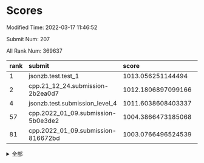 # Scores

Modified Time: 2022-03-17 11:46:52

Submit Num: 207

All Rank Num: 369637

| rank |               submit               |       score        |       sigma        | pk_num |
| :--- | :--------------------------------- | :----------------- | :----------------- | :----- |
| 1    | jsonzb.test.test_1                 | 1013.056251144494  | 0.791955561245463  | 7141   |
| 2    | cpp.21_12_24.submission-2b2ea0d7   | 1012.1806897099166 | 0.8018134015162622 | 7145   |
| 4    | jsonzb.test.submission_level_4     | 1011.6038608403337 | 0.7888970091954934 | 7145   |
| 57   | cpp.2022_01_09.submission-5b0e3de2 | 1004.3866473185068 | 0.7183242157584108 | 7140   |
| 81   | cpp.2022_01_09.submission-816672bd | 1003.0766496524539 | 0.723952340622084  | 7139   |


<details>
<summary>全部</summary>

| rank |                 submit                 |       score        |       sigma        | pk_num |
| :--- | :------------------------------------- | :----------------- | :----------------- | :----- |
| 1    | jsonzb.test.test_1                     | 1013.056251144494  | 0.791955561245463  | 7141   |
| 2    | cpp.21_12_24.submission-2b2ea0d7       | 1012.1806897099166 | 0.8018134015162622 | 7145   |
| 3    | gobigger.level_3.submission_level_3_2  | 1012.1295305622175 | 0.7686733322835368 | 7145   |
| 4    | jsonzb.test.submission_level_4         | 1011.6038608403337 | 0.7888970091954934 | 7145   |
| 5    | gobigger.level_3.submission_level_3_34 | 1011.4323888285755 | 0.7777290381616622 | 7145   |
| 6    | gobigger.level_3.submission_level_3_35 | 1011.242993906494  | 0.7794329426117744 | 7141   |
| 7    | gobigger.level_3.submission_level_3_23 | 1011.2211599166839 | 0.7721832053646972 | 7140   |
| 8    | gobigger.level_3.submission_level_3_5  | 1011.1668838205389 | 0.7586166895128856 | 7142   |
| 9    | gobigger.level_3.submission_level_3_3  | 1011.1213204407798 | 0.7922908724461466 | 7134   |
| 10   | gobigger.level_3.submission_level_3_9  | 1011.0690811228842 | 0.7824688791718719 | 7148   |
| 11   | gobigger.level_3.submission_level_3_47 | 1011.0457912563174 | 0.7745764330913827 | 7142   |
| 12   | gobigger.level_3.submission_level_3_18 | 1011.0447389410557 | 0.7751551747201497 | 7142   |
| 13   | gobigger.level_3.submission_level_3_0  | 1010.9549726704972 | 0.7689813828210795 | 7142   |
| 14   | gobigger.level_3.submission_level_3_27 | 1010.740128301131  | 0.758965863486057  | 7140   |
| 15   | gobigger.level_3.submission_level_3_12 | 1010.6512650832988 | 0.7601116828178712 | 7142   |
| 16   | gobigger.level_3.submission_level_3_38 | 1010.6412380113242 | 0.7498701528769293 | 7149   |
| 17   | gobigger.level_3.submission_level_3_43 | 1010.6162517873069 | 0.7884290179749796 | 7144   |
| 18   | gobigger.level_3.submission_level_3_36 | 1010.6006238174595 | 0.7693649000531396 | 7142   |
| 19   | gobigger.level_3.submission_level_3_33 | 1010.590593254028  | 0.7701427028999739 | 7144   |
| 20   | gobigger.level_3.submission_level_3_1  | 1010.5280489257736 | 0.7598849643833602 | 7144   |
| 21   | gobigger.level_3.submission_level_3_22 | 1010.5103188992925 | 0.7647622442232721 | 7137   |
| 22   | gobigger.level_3.submission_level_3_17 | 1010.5074885007755 | 0.760091909999482  | 7140   |
| 23   | gobigger.level_3.submission_level_3_24 | 1010.4430033598677 | 0.738336481300303  | 7145   |
| 24   | gobigger.level_3.submission_level_3_7  | 1010.3906029844013 | 0.7647310575636084 | 7137   |
| 25   | gobigger.level_3.submission_level_3_44 | 1010.3568530256484 | 0.7573029880625998 | 7144   |
| 26   | gobigger.level_3.submission_level_3_37 | 1010.3555778840316 | 0.7719594636131389 | 7141   |
| 27   | gobigger.level_3.submission_level_3_6  | 1010.341026290397  | 0.7501593286291767 | 7136   |
| 28   | gobigger.level_3.submission_level_3_11 | 1010.2854016700791 | 0.7556923656143708 | 7140   |
| 29   | gobigger.level_3.submission_level_3_28 | 1010.2253874533102 | 0.7632535494360267 | 7140   |
| 30   | gobigger.level_3.submission_level_3_4  | 1010.197878590821  | 0.769407002062239  | 7143   |
| 31   | gobigger.level_3.submission_level_3_39 | 1010.1846051860747 | 0.7832833969499479 | 7142   |
| 32   | gobigger.level_3.submission_level_3_30 | 1010.1739537984311 | 0.7755329938609116 | 7142   |
| 33   | gobigger.level_3.submission_level_3_16 | 1010.1300672018207 | 0.7629694795444605 | 7145   |
| 34   | gobigger.level_3.submission_level_3_25 | 1010.0507036683534 | 0.7520841942722769 | 7149   |
| 35   | gobigger.level_3.submission_level_3_42 | 1010.0445665734552 | 0.7507364014415776 | 7143   |
| 36   | gobigger.level_3.submission_level_3_46 | 1010.0057770868023 | 0.7716772328342628 | 7148   |
| 37   | gobigger.level_3.submission_level_3_19 | 1009.9658443433865 | 0.7615690893688378 | 7139   |
| 38   | gobigger.level_3.submission_level_3_45 | 1009.9512985284601 | 0.7533907160481675 | 7137   |
| 39   | gobigger.level_3.submission_level_3_13 | 1009.888351438886  | 0.7473196895648617 | 7143   |
| 40   | gobigger.level_3.submission_level_3_10 | 1009.7849160519655 | 0.7596260226996137 | 7144   |
| 41   | gobigger.level_3.submission_level_3_29 | 1009.748474480845  | 0.7484122584200612 | 7141   |
| 42   | gobigger.level_3.submission_level_3_20 | 1009.7045409366601 | 0.7533776967063688 | 7144   |
| 43   | gobigger.level_3.submission_level_3_26 | 1009.6862684262771 | 0.7464834590901771 | 7144   |
| 44   | gobigger.level_3.submission_level_3_40 | 1009.5189990267984 | 0.7435104372128154 | 7145   |
| 45   | gobigger.level_3.submission_level_3_14 | 1009.3676484931048 | 0.7379320627246071 | 7142   |
| 46   | gobigger.level_3.submission_level_3_15 | 1009.1128940674145 | 0.7575096686797242 | 7142   |
| 47   | gobigger.level_3.submission_level_3_32 | 1009.1115391865985 | 0.7440581117212144 | 7140   |
| 48   | gobigger.level_3.submission_level_3_31 | 1009.0815926791684 | 0.7503889370740906 | 7145   |
| 49   | gobigger.level_3.submission_level_3_48 | 1009.0759617436821 | 0.7612885198989034 | 7141   |
| 50   | gobigger.level_3.submission_level_3_8  | 1009.060061780363  | 0.7559544345287873 | 7144   |
| 51   | gobigger.level_3.submission_level_3_49 | 1009.0282910688762 | 0.7318898931738846 | 7147   |
| 52   | gobigger.level_3.submission_level_3_41 | 1008.8689848697446 | 0.7631556056092264 | 7139   |
| 53   | gobigger.level_3.submission_level_3_21 | 1008.6110025331187 | 0.754099956976628  | 7148   |
| 54   | gobigger.level_1.submission_level_1_33 | 1004.6000964473475 | 0.7277889374377052 | 7143   |
| 55   | gobigger.level_1.submission_level_1_48 | 1004.5349815654007 | 0.7204399938412948 | 7145   |
| 56   | gobigger.level_1.submission_level_1_43 | 1004.4915659874622 | 0.7255951367056905 | 7141   |
| 57   | cpp.2022_01_09.submission-5b0e3de2     | 1004.3866473185068 | 0.7183242157584108 | 7140   |
| 58   | gobigger.level_1.submission_level_1_15 | 1004.1387890485262 | 0.7036080804612815 | 7144   |
| 59   | gobigger.level_1.submission_level_1_36 | 1004.1050864501909 | 0.72710698277388   | 7146   |
| 60   | gobigger.level_1.submission_level_1_20 | 1004.0694707598914 | 0.7140656135878309 | 7140   |
| 61   | gobigger.level_1.submission_level_1_12 | 1004.0055153053256 | 0.7237680966002646 | 7140   |
| 62   | gobigger.level_1.submission_level_1_46 | 1003.9150989644361 | 0.707848956510581  | 7148   |
| 63   | gobigger.level_1.submission_level_1_38 | 1003.8608712271182 | 0.7140181787734664 | 7140   |
| 64   | gobigger.level_1.submission_level_1_39 | 1003.6825612694678 | 0.708260578590211  | 7144   |
| 65   | gobigger.level_1.submission_level_1_13 | 1003.6528403627647 | 0.7253757743727626 | 7143   |
| 66   | gobigger.level_1.submission_level_1_0  | 1003.6200754813883 | 0.7059316169910647 | 7142   |
| 67   | gobigger.level_1.submission_level_1_4  | 1003.5032565489987 | 0.7064375542975799 | 7140   |
| 68   | gobigger.level_1.submission_level_1_40 | 1003.4881801677172 | 0.706773392242256  | 7144   |
| 69   | gobigger.level_1.submission_level_1_27 | 1003.4609088215453 | 0.7186563688208205 | 7146   |
| 70   | gobigger.level_1.submission_level_1_16 | 1003.4426420702649 | 0.7211134915419574 | 7146   |
| 71   | gobigger.level_1.submission_level_1_29 | 1003.3736698335758 | 0.72974637886477   | 7140   |
| 72   | gobigger.level_1.submission_level_1_14 | 1003.3624383385286 | 0.7113988788013955 | 7138   |
| 73   | gobigger.level_1.submission_level_1_24 | 1003.3112649008895 | 0.7035642573533881 | 7144   |
| 74   | gobigger.level_1.submission_level_1_23 | 1003.2737305513657 | 0.7144399929175013 | 7139   |
| 75   | gobigger.level_1.submission_level_1_41 | 1003.2535841074673 | 0.7160660467205584 | 7142   |
| 76   | gobigger.level_1.submission_level_1_49 | 1003.240965521335  | 0.7127965529663467 | 7143   |
| 77   | gobigger.level_1.submission_level_1_45 | 1003.2292601570477 | 0.7285881992647526 | 7144   |
| 78   | gobigger.level_1.submission_level_1_2  | 1003.1993087503954 | 0.7210042063410972 | 7147   |
| 79   | gobigger.level_1.submission_level_1_5  | 1003.1340531967161 | 0.7171921597703882 | 7143   |
| 80   | gobigger.level_1.submission_level_1_18 | 1003.0847217066872 | 0.7162966376960076 | 7140   |
| 81   | cpp.2022_01_09.submission-816672bd     | 1003.0766496524539 | 0.723952340622084  | 7139   |
| 82   | gobigger.level_1.submission_level_1_17 | 1003.0129631507343 | 0.7170251968422715 | 7147   |
| 83   | gobigger.level_1.submission_level_1_42 | 1002.9660084130649 | 0.7128209803648504 | 7142   |
| 84   | gobigger.level_1.submission_level_1_34 | 1002.9536622509785 | 0.7171390817147553 | 7144   |
| 85   | gobigger.level_1.submission_level_1_47 | 1002.9322081795447 | 0.7091837926633154 | 7143   |
| 86   | gobigger.level_1.submission_level_1_1  | 1002.8381045272682 | 0.7052789481331622 | 7143   |
| 87   | gobigger.level_1.submission_level_1_31 | 1002.8138078068754 | 0.7016016072857771 | 7137   |
| 88   | gobigger.level_1.submission_level_1_44 | 1002.7553924643566 | 0.7144852560579561 | 7140   |
| 89   | gobigger.level_1.submission_level_1_37 | 1002.705989935276  | 0.7107030162057522 | 7146   |
| 90   | gobigger.level_1.submission_level_1_21 | 1002.6853508545582 | 0.7043915647834951 | 7144   |
| 91   | gobigger.level_1.submission_level_1_35 | 1002.6841619224863 | 0.7130437498246429 | 7144   |
| 92   | gobigger.level_1.submission_level_1_9  | 1002.6779208359189 | 0.7132341673232844 | 7144   |
| 93   | gobigger.level_1.submission_level_1_26 | 1002.6410593982172 | 0.7154834770401945 | 7144   |
| 94   | gobigger.level_1.submission_level_1_7  | 1002.5721527196455 | 0.7226243703840293 | 7146   |
| 95   | gobigger.level_1.submission_level_1_22 | 1002.557098042953  | 0.7158258080149548 | 7146   |
| 96   | gobigger.level_1.submission_level_1_3  | 1002.5055799243503 | 0.7175338460273254 | 7140   |
| 97   | gobigger.level_1.submission_level_1_10 | 1002.5038526397219 | 0.7122402451925998 | 7141   |
| 98   | gobigger.level_1.submission_level_1_11 | 1002.3824953975139 | 0.7182228291928622 | 7146   |
| 99   | gobigger.level_1.submission_level_1_28 | 1002.2838337522666 | 0.7057448534460788 | 7146   |
| 100  | gobigger.level_1.submission_level_1_25 | 1002.2781037353519 | 0.7094303664415157 | 7140   |
| 101  | gobigger.level_1.submission_level_1_6  | 1002.2356027315034 | 0.7133947810048665 | 7145   |
| 102  | gobigger.level_1.submission_level_1_32 | 1001.950750446582  | 0.7155458142134915 | 7142   |
| 103  | gobigger.level_1.submission_level_1_19 | 1001.7995763361549 | 0.7082216349291336 | 7142   |
| 104  | gobigger.level_1.submission_level_1_30 | 1001.377017159041  | 0.7134832946763277 | 7148   |
| 105  | gobigger.level_1.submission_level_1_8  | 1001.3309731522149 | 0.7085179326162409 | 7143   |
| 106  | gobigger.random.submission_random_17   | 997.4966985741607  | 0.6995286964034397 | 7143   |
| 107  | gobigger.random.submission_random_10   | 997.46201214546    | 0.6917792269294609 | 7145   |
| 108  | gobigger.random.submission_random_49   | 997.4327571195257  | 0.7020837376791078 | 7142   |
| 109  | gobigger.random.submission_random_4    | 997.0898534719086  | 0.6993287541368782 | 7138   |
| 110  | gobigger.random.submission_random_24   | 996.8071434209049  | 0.7199348927378408 | 7143   |
| 111  | gobigger.random.submission_random_43   | 996.795079129754   | 0.7163076880004485 | 7144   |
| 112  | gobigger.random.submission_random_45   | 996.7889105922636  | 0.6997638620586014 | 7143   |
| 113  | gobigger.random.submission_random_21   | 996.7331373518     | 0.7114183804862647 | 7144   |
| 114  | gobigger.random.submission_random_3    | 996.6548943710492  | 0.7073912944163613 | 7145   |
| 115  | gobigger.random.submission_random_27   | 996.5973999910168  | 0.7031438149692192 | 7139   |
| 116  | gobigger.random.submission_random_40   | 996.5755355163582  | 0.7198415695186882 | 7136   |
| 117  | gobigger.random.submission_random_16   | 996.5420077618846  | 0.705510823725316  | 7146   |
| 118  | gobigger.random.submission_random_22   | 996.524162962587   | 0.6961987783887341 | 7147   |
| 119  | gobigger.random.submission_random_6    | 996.471761966254   | 0.7050405735967087 | 7146   |
| 120  | gobigger.random.submission_random_44   | 996.4489130340521  | 0.7154206467918461 | 7140   |
| 121  | gobigger.random.submission_random_46   | 996.3437623931551  | 0.7296556521547338 | 7141   |
| 122  | gobigger.random.submission_random_29   | 996.3365527200548  | 0.7033898743828532 | 7144   |
| 123  | gobigger.random.submission_random_14   | 996.3222368451189  | 0.7113827765966758 | 7143   |
| 124  | gobigger.random.submission_random_47   | 996.2981445472176  | 0.7161514774369465 | 7144   |
| 125  | gobigger.random.submission_random_26   | 996.2972532824077  | 0.7225599796402025 | 7143   |
| 126  | gobigger.random.submission_random_28   | 996.2574100316028  | 0.6972410449351819 | 7145   |
| 127  | gobigger.random.submission_random_33   | 996.2170311439004  | 0.7118806381030909 | 7143   |
| 128  | gobigger.random.submission_random_48   | 996.1633915720302  | 0.7239107994596847 | 7141   |
| 129  | gobigger.random.submission_random_15   | 996.1194591858912  | 0.7037781421472161 | 7147   |
| 130  | gobigger.random.submission_random_36   | 996.1192402663357  | 0.7129120328260882 | 7146   |
| 131  | gobigger.random.submission_random_41   | 996.0756680094144  | 0.7127506620871928 | 7146   |
| 132  | gobigger.random.submission_random_38   | 996.0447547594529  | 0.7272814508447836 | 7144   |
| 133  | gobigger.random.submission_random_25   | 996.040359557807   | 0.7190930437412798 | 7146   |
| 134  | gobigger.random.submission_random_39   | 996.0305447877998  | 0.6982241809522389 | 7140   |
| 135  | gobigger.random.submission_random_23   | 996.0030715801466  | 0.7113587533049431 | 7145   |
| 136  | gobigger.random.submission_random_0    | 995.9879593679003  | 0.7076919378247046 | 7143   |
| 137  | gobigger.random.submission_random_37   | 995.9729719783293  | 0.6982333736623024 | 7140   |
| 138  | gobigger.random.submission_random_12   | 995.8853661335778  | 0.7020747241994642 | 7140   |
| 139  | gobigger.random.submission_random_32   | 995.8619454587721  | 0.704201335445328  | 7143   |
| 140  | gobigger.random.submission_random_19   | 995.8557910454713  | 0.7010938141894087 | 7147   |
| 141  | gobigger.random.submission_random_20   | 995.8489267608251  | 0.705308209706713  | 7144   |
| 142  | gobigger.random.submission_random_1    | 995.8414222851718  | 0.704103127860542  | 7138   |
| 143  | gobigger.random.submission_random_2    | 995.7893503225386  | 0.7087417352798913 | 7147   |
| 144  | gobigger.random.submission_random_35   | 995.5755002373155  | 0.7261067318049478 | 7141   |
| 145  | gobigger.random.submission_random_7    | 995.5209894831455  | 0.7182293641568129 | 7139   |
| 146  | gobigger.random.submission_random_11   | 995.4079157327493  | 0.7088135589540399 | 7138   |
| 147  | gobigger.random.submission_random_31   | 995.3186888509266  | 0.7326715826087858 | 7148   |
| 148  | gobigger.random.submission_random_18   | 995.255551113652   | 0.709391173080932  | 7139   |
| 149  | gobigger.random.submission_random_30   | 995.2124243075007  | 0.7118163383750066 | 7145   |
| 150  | gobigger.random.submission_random_5    | 995.2018051985576  | 0.6948389510313033 | 7147   |
| 151  | gobigger.random.submission_random_42   | 995.126653173005   | 0.7252270911965023 | 7142   |
| 152  | gobigger.random.submission_random_34   | 995.0875063547638  | 0.7052498233302906 | 7148   |
| 153  | gobigger.random.submission_random_8    | 994.9116912351989  | 0.7074100317123138 | 7142   |
| 154  | gobigger.level_2.submission_level_2_12 | 994.754547115818   | 0.7181857380034377 | 7143   |
| 155  | gobigger.level_2.submission_level_2_27 | 994.3121500629621  | 0.7179351957848352 | 7145   |
| 156  | gobigger.random.submission_random_9    | 994.3029654943326  | 0.7305279814393576 | 7138   |
| 157  | gobigger.random.submission_random_13   | 993.9680712574558  | 0.7269638350498681 | 7145   |
| 158  | gobigger.level_2.submission_level_2_22 | 993.7444532379334  | 0.7362639556171418 | 7142   |
| 159  | gobigger.level_2.submission_level_2_42 | 993.3483638160404  | 0.7391337746982537 | 7148   |
| 160  | gobigger.level_2.submission_level_2_29 | 993.327571066599   | 0.7496373956686357 | 7140   |
| 161  | gobigger.level_2.submission_level_2_20 | 992.9599978691647  | 0.75798403808988   | 7135   |
| 162  | gobigger.level_2.submission_level_2_18 | 992.9297093736726  | 0.7384690659646683 | 7143   |
| 163  | gobigger.level_2.submission_level_2_30 | 992.911823385266   | 0.7568086737851002 | 7141   |
| 164  | gobigger.level_2.submission_level_2_14 | 992.8852337773906  | 0.7500147958375276 | 7145   |
| 165  | gobigger.level_2.submission_level_2_38 | 992.7582480280779  | 0.7333885311149902 | 7146   |
| 166  | gobigger.level_2.submission_level_2_41 | 992.7273136497332  | 0.72631052435337   | 7146   |
| 167  | gobigger.level_2.submission_level_2_11 | 992.6945667577492  | 0.7237751507337246 | 7144   |
| 168  | gobigger.level_2.submission_level_2_10 | 992.6901908499863  | 0.7306953258780918 | 7141   |
| 169  | gobigger.level_2.submission_level_2_4  | 992.6451966016041  | 0.7407029360279739 | 7141   |
| 170  | gobigger.level_2.submission_level_2_17 | 992.5975856303037  | 0.7390684159408877 | 7142   |
| 171  | gobigger.level_2.submission_level_2_31 | 992.5230801212753  | 0.7550406520487615 | 7147   |
| 172  | gobigger.level_2.submission_level_2_43 | 992.4190039681688  | 0.7458210223362084 | 7144   |
| 173  | gobigger.level_2.submission_level_2_37 | 992.4084260853612  | 0.7186502210995428 | 7141   |
| 174  | gobigger.level_2.submission_level_2_9  | 992.2927607754591  | 0.7513475419661564 | 7140   |
| 175  | gobigger.level_2.submission_level_2_21 | 992.2862508578122  | 0.7391998931188717 | 7145   |
| 176  | gobigger.level_2.submission_level_2_32 | 992.2719240080825  | 0.7492660672776469 | 7141   |
| 177  | gobigger.level_2.submission_level_2_3  | 992.2530646525563  | 0.734180118138687  | 7146   |
| 178  | gobigger.level_2.submission_level_2_35 | 992.1979753022197  | 0.7537836601097126 | 7139   |
| 179  | gobigger.level_2.submission_level_2_15 | 992.172838055804   | 0.7524941279165971 | 7143   |
| 180  | gobigger.level_2.submission_level_2_23 | 992.0785222679599  | 0.7343811194548764 | 7146   |
| 181  | gobigger.level_2.submission_level_2_36 | 992.0662577790815  | 0.7490527948459209 | 7145   |
| 182  | gobigger.level_2.submission_level_2_13 | 992.0471060301502  | 0.7462551678998792 | 7140   |
| 183  | gobigger.level_2.submission_level_2_49 | 991.9166881026567  | 0.7280529850022937 | 7144   |
| 184  | gobigger.level_2.submission_level_2_24 | 991.9054038315413  | 0.7419093832746971 | 7145   |
| 185  | gobigger.level_2.submission_level_2_47 | 991.8649779247837  | 0.7691581631391329 | 7144   |
| 186  | gobigger.level_2.submission_level_2_39 | 991.8577971798748  | 0.7632122025092002 | 7145   |
| 187  | gobigger.level_2.submission_level_2_5  | 991.8377538970487  | 0.753144751120403  | 7138   |
| 188  | gobigger.level_2.submission_level_2_44 | 991.8073987740736  | 0.7336344501269677 | 7144   |
| 189  | gobigger.level_2.submission_level_2_8  | 991.8010769957655  | 0.7439717402805542 | 7143   |
| 190  | gobigger.level_2.submission_level_2_16 | 991.7788797986507  | 0.7608177099193848 | 7146   |
| 191  | gobigger.level_2.submission_level_2_45 | 991.6941167316639  | 0.7543743303864444 | 7144   |
| 192  | gobigger.level_2.submission_level_2_28 | 991.6559498822895  | 0.7483079617488972 | 7138   |
| 193  | gobigger.level_2.submission_level_2_33 | 991.6407670353772  | 0.7548166618164329 | 7145   |
| 194  | gobigger.level_2.submission_level_2_7  | 991.5394639294228  | 0.7483522187675318 | 7140   |
| 195  | gobigger.level_2.submission_level_2_34 | 991.5255894623448  | 0.7558198304913901 | 7142   |
| 196  | gobigger.level_2.submission_level_2_19 | 991.3497590635164  | 0.7465513466949798 | 7143   |
| 197  | gobigger.level_2.submission_level_2_25 | 991.3134784965449  | 0.7659300717282042 | 7142   |
| 198  | gobigger.level_2.submission_level_2_48 | 991.1866585298792  | 0.7439467537347216 | 7143   |
| 199  | gobigger.level_2.submission_level_2_2  | 991.1371082170944  | 0.7371375009707829 | 7144   |
| 200  | gobigger.level_2.submission_level_2_40 | 990.9802919685845  | 0.753533305806725  | 7140   |
| 201  | gobigger.level_2.submission_level_2_26 | 990.8263232862747  | 0.77437672577309   | 7134   |
| 202  | gobigger.level_2.submission_level_2_0  | 990.7449689251858  | 0.7626095657794467 | 7147   |
| 203  | gobigger.level_2.submission_level_2_6  | 990.6923662572063  | 0.7593229943409054 | 7144   |
| 204  | gobigger.level_2.submission_level_2_1  | 990.592753559978   | 0.7471025107838336 | 7137   |
| 205  | gobigger.level_2.submission_level_2_46 | 990.5511891115966  | 0.78564542203738   | 7141   |
| 206  | gobigger.none.submission_none_0        | 977.5543712597497  | 1.3052012217045563 | 7140   |
| 207  | gobigger.none.submission_none_1        | 972.8368478252634  | 1.745210247579381  | 7138   |

</details>